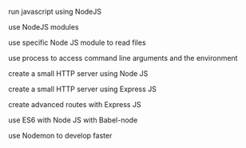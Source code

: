 run javascript using NodeJS

use NodeJS modules

use specific Node JS module to read files

use process to access command line arguments and the environment

create a small HTTP server using Node JS

create a small HTTP server using Express JS

create advanced routes with Express JS

use ES6 with Node JS with Babel-node

use Nodemon to develop faster
